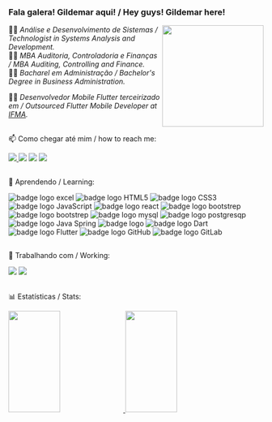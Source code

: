### Fala galera! Gildemar aqui! / Hey guys! Gildemar here! 

<img align="right" src="https://1000marcas.net/wp-content/uploads/2021/04/Star-Trek-Logo.png" height="200em">
👨‍🎓 <i>Análise e Desenvolvimento de Sistemas / Technologist in Systems Analysis and Development.</i><br/>
👨‍🎓 <i>MBA Auditoria, Controladoria e Finanças / MBA Auditing, Controlling and Finance.</i><br/>
👨‍🎓 <i>Bacharel em Administração / Bachelor's Degree in Business Administration.</i><br/>

👨‍💻 <i>Desenvolvedor Mobile Flutter terceirizado em / Outsourced Flutter Mobile Developer at [IFMA](https://www.linkedin.com/company/instituto-federal-de-educa-o-ci-ncia-e-tecnologia-do-maranh-o/mycompany/).</i>
    

  ##
  
📫 Como chegar até mim / how to reach me:
<div style="display: inline_block"> 
    <a href="https://instagram.com/gildemardiniz" target="_blank"><img src="https://img.shields.io/badge/-Instagram-%23E4405F?style=for-the-badge&logo=instagram&logoColor=white" target="_blank"</a>
    <a href = "mailto:gildemardiniz@gmail.com"><img src="https://img.shields.io/badge/gmail-D14836.svg?&style=for-the-badge&logo=gmail&logoColor=white"></a>
    <a href="https://www.linkedin.com/in/gildemardiniz" target="_blank"><img src="https://img.shields.io/badge/-LinkedIn-%230077B5?style=for-the-badge&logo=linkedin&logoColor=white" target="_blank"></a>
    <a href="https://www.linkedin.com/in/gildemardiniz" target="_blank"><img src="https://img.shields.io/website-up-down-green-red/http/monip.org.svg web:http://monip.org"></a>
</div>
  
  ##
  
🌱 Aprendendo / Learning:
<div>
 <p>
   <img src="https://img.shields.io/badge/Microsoft_Excel-fff?style=for-the-badge&logo=microsoft-excel&logoColor=black" alt="badge logo excel"></img>
                    <img src="https://img.shields.io/badge/HTML5-fff?style=for-the-badge&logo=html5&logoColor=black" alt="badge logo HTML5"></img>
                    <img src="https://img.shields.io/badge/CSS3-fff?style=for-the-badge&logo=css3&logoColor=black" alt="badge logo CSS3"></img>
                    <img src="https://img.shields.io/badge/JavaScript-fff?style=for-the-badge&logo=javascript&logoColor=black" alt="badge logo JavaScript"></img>
                    <img src="https://img.shields.io/badge/React-fff?style=for-the-badge&logo=react&logoColor=black" alt="badge logo react"></img>
                    <img src="https://img.shields.io/badge/Bootstrap-fff?style=for-the-badge&logo=bootstrap&logoColor=black" alt="badge logo bootstrep"></img>
                    <img src="https://img.shields.io/badge/Material--UI-fff?style=for-the-badge&logo=material-ui&logoColor=black" alt="badge logo bootstrep"></img>
                    <img src="https://img.shields.io/badge/MySQL-fff?style=for-the-badge&logo=mysql&logoColor=black" alt="badge logo mysql"></img>
                    <img src="https://img.shields.io/badge/PostgreSQL-fff?style=for-the-badge&logo=postgresql&logoColor=black" alt="badge logo postgresqp"></img>
                    <img src="https://img.shields.io/badge/Java-fff?style=for-the-badge&logo=openjdk&logoColor=black" alt="badge logo Java Spring"></img>
                    <img src="https://img.shields.io/badge/Spring-fff?style=for-the-badge&logo=spring&logoColor=black" alt="badge logo"></img>
                    <img src="https://img.shields.io/badge/Dart-fff?style=for-the-badge&logo=dart&logoColor=black" alt="badge logo Dart"></img>
                    <img src="https://img.shields.io/badge/Flutter-fff?style=for-the-badge&logo=flutter&logoColor=black" alt="badge logo Flutter"></img>
                    <img src="https://img.shields.io/badge/GitHub-fff?style=for-the-badge&logo=github&logoColor=black" alt="badge logo GitHub"></img>
                    <img src="https://img.shields.io/badge/GitLab-fff?style=for-the-badge&logo=gitlab&logoColor=black" alt="badge logo GitLab"></img>
</div>
  
  ##
  
  🔭 Trabalhando com / Working:
<div>
 <p>
   <img src="https://img.shields.io/badge/dart-%230175C2.svg?&style=for-the-badge&logo=dart&logoColor=white"> 
   <img src="https://img.shields.io/badge/Flutter%20-%2302569B.svg?&style=for-the-badge&logo=Flutter&logoColor=white"> 
 </p>
</div>
  
  ##
  
📊 Estatísticas / Stats:
<div>
 <p>
  <a href="https://github.com/gildemardiniz/github-readme-stats"> 
   <img src="https://github-readme-stats.vercel.app/api?username=gildemardiniz&show_icons=true&theme=dark" height="200em" width="45%"/>
  </a>
  <a href="https://github.com/gildemardiniz/github-readme-stats"> 
   <img height="200em" width="45%" src="https://github-readme-stats.vercel.app/api/top-langs/?username=gildemardiniz&layout=compact&theme=dark"/>
  </a>
 </p>
 </div>
    
  ##
